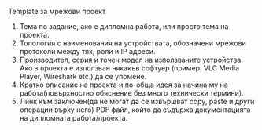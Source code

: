 Template за мрежови проект
1. Тема по задание, ако е дипломна работа, или
просто тема на проекта.
2. Топология с наименования на устройствата,
обозначени мрежови протоколи между тях, роли и IP
адреси.
3. Производител, серия и точен модел на
използваните устройства. Ако в проекта е използван
някакъв софтуер (пример: VLC Media Player, Wireshark etc.)
да се упомене.
4. Кратко описание на проекта и по-обща идея за
начина му на работа(повърхностно обяснение без много
технически термини).
5. Линк към заключен(да не могат да се извършват
copy, paste и други операции върху него) PDF файл, който
да съдържа документацията на дипломната
работа/проекта.